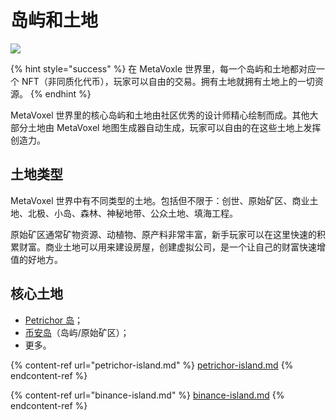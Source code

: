 # 岛屿和土地

![](https://img.snowcrash.finance/site/docs-snowcrash-finance/MetaVoxel-PAA.016.jpeg)

{% hint style="success" %}
在 MetaVoxle 世界里，每一个岛屿和土地都对应一个 NFT（非同质化代币），玩家可以自由的交易。拥有土地就拥有土地上的一切资源。
{% endhint %}

MetaVoxel 世界里的核心岛屿和土地由社区优秀的设计师精心绘制而成。其他大部分土地由 MetaVoxel 地图生成器自动生成，玩家可以自由的在这些土地上发挥创造力。

## 土地类型

MetaVoxel 世界中有不同类型的土地。包括但不限于：创世、原始矿区、商业土地、北极、小岛、森林、神秘地带、公众土地、填海工程。

原始矿区通常矿物资源、动植物、原产料非常丰富，新手玩家可以在这里快速的积累财富。商业土地可以用来建设房屋，创建虚拟公司，是一个让自己的财富快速增值的好地方。

## 核心土地

* [Petrichor 岛](https://docs.snowcrash.finance/v/chinese/gameplay/islands-and-land/petrichor-island)；
* [币安岛](https://docs.snowcrash.finance/v/chinese/gameplay/islands-and-land/binance-island)（岛屿/原始矿区）；
* 更多。

{% content-ref url="petrichor-island.md" %}
[petrichor-island.md](petrichor-island.md)
{% endcontent-ref %}

{% content-ref url="binance-island.md" %}
[binance-island.md](binance-island.md)
{% endcontent-ref %}
